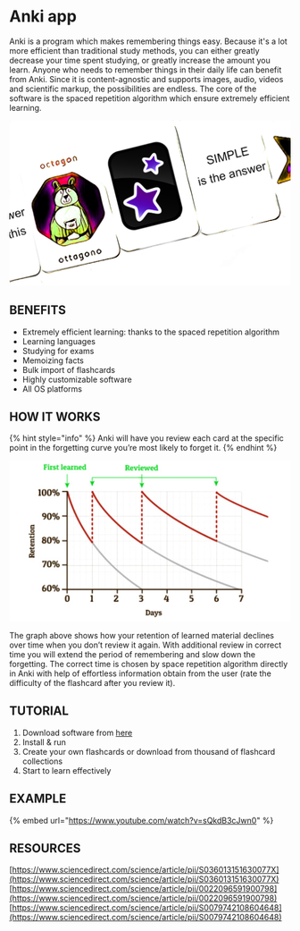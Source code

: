 # Anki app

Anki is a program which makes remembering things easy. Because it's a lot more efficient than traditional study methods, you can either greatly decrease your time spent studying, or greatly increase the amount you learn. Anyone who needs to remember things in their daily life can benefit from Anki. Since it is content-agnostic and supports images, audio, videos and scientific markup, the possibilities are endless. The core of the software is the spaced repetition algorithm which ensure extremely efficient learning.

![](../.gitbook/assets/anki_cover.jpg)

## BENEFITS

* Extremely efficient learning: thanks to the spaced repetition algorithm
* Learning languages
* Studying for  exams
* Memoizing facts
* Bulk import of flashcards
* Highly customizable software
* All OS platforms

## HOW IT WORKS

{% hint style="info" %}
Anki will have you review each card at the specific point in the forgetting curve you’re most likely to forget it.
{% endhint %}

![](../.gitbook/assets/anki_graph.jpg)

The graph above shows how your retention of learned material declines over time when you don’t review it again. With additional review in correct time you will extend the period of remembering and slow down the forgetting.  The correct time is chosen by space repetition algorithm directly in Anki with help of effortless information obtain from the user \(rate the difficulty of the flashcard after you review it\). 

## TUTORIAL

1. Download software from [here](https://apps.ankiweb.net)
2. Install & run
3. Create your own flashcards or download from thousand of flashcard collections
4. Start to learn effectively

## EXAMPLE

{% embed url="https://www.youtube.com/watch?v=sQkdB3cJwn0" %}

## RESOURCES

[https://www.sciencedirect.com/science/article/pii/S036013151630077X](https://www.sciencedirect.com/science/article/pii/S036013151630077X)  
[https://www.sciencedirect.com/science/article/pii/0022096591900798](https://www.sciencedirect.com/science/article/pii/0022096591900798)  
[https://www.sciencedirect.com/science/article/pii/S0079742108604648](https://www.sciencedirect.com/science/article/pii/S0079742108604648)  


